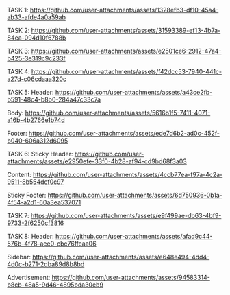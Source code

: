 
TASK 1: https://github.com/user-attachments/assets/1328efb3-df10-45a4-ab33-afde4a0a59ab

TASK 2:
https://github.com/user-attachments/assets/31593389-ef13-4b7a-84ea-094d10f6788b

TASK 3:
https://github.com/user-attachments/assets/e2501ce6-2912-47a4-b425-3e319c9c233f

TASK 4:
https://github.com/user-attachments/assets/f42dcc53-7940-441c-a27d-c06cdaaa320c

TASK 5:
Header: https://github.com/user-attachments/assets/a43ce2fb-b591-48c4-b8b0-284a47c33c7a

Body: https://github.com/user-attachments/assets/5616b1f5-7411-4071-a16b-4b2766e1b74d

Footer: https://github.com/user-attachments/assets/ede7d6b2-ad0c-452f-b040-606a312d6095 

TASK 6:
Sticky Header: https://github.com/user-attachments/assets/e2950efe-33f0-4b28-af94-cd9bd68f3a03

Content: https://github.com/user-attachments/assets/4ccb77ea-f97a-4c2a-9511-8b554dcf0c97

Sticky Footer: https://github.com/user-attachments/assets/6d750936-0b1a-4f54-a2d1-60a3ea537071

TASK 7:
https://github.com/user-attachments/assets/e9f499ae-db63-4bf9-9733-2f6250cf3816

TASK 8:
Header: https://github.com/user-attachments/assets/afad9c44-576b-4f78-aee0-cbc76ffeaa06

Sidebar: https://github.com/user-attachments/assets/e648e494-4dd4-4d0c-b271-2dba89d8b8bd

Advertisement: https://github.com/user-attachments/assets/94583314-b8cb-48a5-9d46-4895bda30eb9

